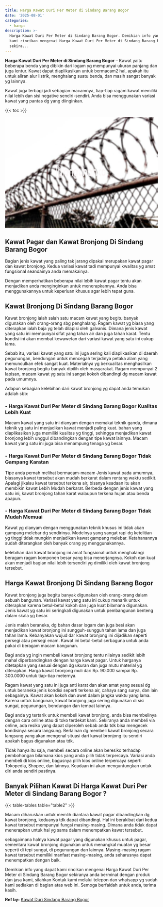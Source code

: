 ```yaml
---
title: Harga Kawat Duri Per Meter di Sindang Barang Bogor
date: '2025-08-01'
categories:
  - harga
description: >-
  Harga Kawat Duri Per Meter di Sindang Barang Bogor. Demikian info yang dapat
  kami rincikan mengenai Harga Kawat Duri Per Meter di Sindang Barang Bogor
  sekira...
---
```


**Harga Kawat Duri Per Meter di Sindang Barang Bogor** – Kawat yaitu beberapa benda yang dibikin dari logam yg mempunyai ukuran panjang dan juga lentur. Kawat dapat diaplikasikan untuk bermacam2 hal, apakah itu untuk aliran alur listrik, menghalang suatu benda, dan masih sangat banyak yg lainnya.

Kawat juga terbagi jadi sebagian macamnya, tiap-tiap ragam kawat memiliki nilai lebih dan sisi negative sendiri-sendiri. Anda bisa menggunakan variasi kawat yang pantas dg yang diinginkan.

{{< toc >}}

![Harga Kawat Duri Per Meter di Sindang Barang Bogor](/images/jual-kawat-murah40.png)

## Kawat Pagar dan Kawat Bronjong Di Sindang Barang Bogor

Bagian jenis kawat yang paling tak jarang dipakai merupakan kawat pagar dan kawat bronjong. Kedua variasi kawat tadi mempunyai kwalitas yg amat fungsional seandainya anda memakainya.

Dengan memperhatikan beberapa nilai lebih kawat pagar tentu akan menjadikan anda menginginkan untuk menerapkannya. Anda bisa menggunakannya untuk keperluan khusus agar lebih tepat guna.

## Kawat Bronjong Di Sindang Barang Bogor

Kawat bronjong ialah salah satu macam kawat yang begitu banyak digunakan oleh orang-orang sbg penghalang. Ragam kawat yg biasa yang diterapkan ialah baja yg telah dilapisi oleh galvanis. Dimana jenis kawat yang satu ini mempunyai sifat yang tahan air dan juga tahan karat. Tentu kondisi ini akan membat kewawetan dari variasi kawat yang satu ini cukup lama.

Sebab itu, variasi kawat yang satu ini juga sering kali diaplikasikan di daerah pegunungan, bendungan untuk mencegah terjadinya petaka alam yang memunculkan efek sangat kuat. Materialnya yg berkualitas menghasilkan kawat bronjong begitu banyak dipilih oleh masyarakat. Ragam mempunyai 2 lapisan, macam kawat yg satu ini sangat kokoh dibandingi dg macam kawat pada umumnya.

Adapun sebagian kelebihan dari kawat bronjong yg dapat anda temukan adalah sbb:

### \- Harga Kawat Duri Per Meter di Sindang Barang Bogor Kualitas Lebih Kuat

Macam kawat yang satu ini dianyam dengan memakai teknik ganda, dimana teknik yg satu ini menjadikan kawat menjadi paling kuat. bahan yang diaplikasikan juga memiliki kualitas yg tinggi, sehingga menjadikan kawat bronjong lebih unggul dibandingkan dengan tipe kawat lainnya. Macam kawat yang satu ini juga bisa menampung tenaga yg besar.

### \- Harga Kawat Duri Per Meter di Sindang Barang Bogor Tidak Gampang Karatan

Tipe anda pernah melihat bermacam-macam Jenis kawat pada umumnya, biasanya kawat tersebut akan mudah berkarat dalam rentang waktu sedikit. Apalagi jikalau kawat tersebut terkena air, bisanya keadaan itu akan membikin kawat Lebih Mudah berkarat. Berbeda dengan jenis kawat yang satu ini, kawat bronjong tahan karat walaupun terkena hujan atau benda apapun.

### \- Harga Kawat Duri Per Meter di Sindang Barang Bogor Tidak Mudah Memuai

Kawat yg dianyam dengan menggunakan teknik khusus ini tidak akan gampang melebar dg sendirinya. Modelnya yang sangat rapi dg ketelitian yg tinggi tidak mungkin menjadikan kawat gampang melebar. Ketahanannya sudah diterangkan oleh banyak orang yg menggunakannya.

kelebihan dari kawat bronjong ini amat fungsional untuk menghalangi beragam ragam komponen besar yang bisa menerjangnya. Kokoh dan kuat akan menjadi bagian nilai lebih tersendiri yg dimiliki oleh kawat bronjong tersebut.

## Harga Kawat Bronjong Di Sindang Barang Bogor

Kawat bronjong juga begitu banyak digunakan oleh orang-orang dalam sebuah bangunan. Variasi kawat yang satu ini cukup menarik untuk diterapkan karena betul-betul kokoh dan juga kuat bilamana digunakan. Jenis kawat yg satu ini seringkali digunakan untuk pembangunan benteng dalam skala yg besar.

Jenis malah beraneka, dg bahan dasar logam dan juga besi akan menjadikan kawat bronjong ini sungguh-sungguh tahan lama dan juga tahan lama. Kebanyakan wujud dar kawat bronjong ini dijadikan seperti persegi atau persegi enam. Kawat ini betul-betul serbaguna untuk anda pakai di beragam macam bangunan.

Bagi anda yg ingin membeli kawat bronjong tentu nilainya sedikit lebih mahal diperbandingkan dengan harga kawat pagar. Untuk harganya ditetapkan yang sesuai dengan dg ukuran dan juga mutu material yg diterapkan. Harga kawat bronjong muli dari Rp. 90.000 sampai Rp. 300.0000 untuk tiap-tiap meternya.

Ragam kawat yang satu ini juga anti karat dan akan amat yang sesuai dg untuk beraneka jenis kondisi seperti terkena air, cahaya sang surya, dan lain sebagainya. Kawat akan kokoh dan awet dalam jangka waktu yang lama. Karena untuk bangunan, kawat bronjong juga sering digunakan di sisi sungai, pegunungan, bendungan dan tempat lainnya.

Bagi anda yg tertarik untuk membeli kawat bronjong, anda bisa membelinya dengan cara online atau di toko terdekat kami. Sekiranya anda membeli via online, ada resiko yang dapat diperoleh sebab anda tdk bisa mengecek kondisinya secara langsung. Berlainan dg membeli kawat bronjong secara langsung yang akan mengenal situasi dari kawat bronjong itu sendiri apakah bagus digunakan atau tdk.

Tidak hanya itu saja, membeli secara online akan beresiko terhadap pembohongan bilamana kios yang anda pilih tidak terpercaya. Variasi anda membeli di kios online, bagusnya pilih kios online terpercaya seperti Tokopedia, Shopee, dan lainnya. Keadaan ini akan menguntungkan untuk diri anda sendiri pastinya.

## Banyak Pilihan Kawat Di Harga Kawat Duri Per Meter di Sindang Barang Bogor ?

{{< table-tables table="table2" >}}

Macam diharuskan untuk memlih diantara kawat pagar dibandingkan dg kawat bronjong, keduanya tdk dapat dibandingi. Hal ini berakibat dari kedua kawat tersebut mempunyai fungsi masing-masing. Dimana anda tidak dapat menerapkan untuk hal yg sama dalam menempatkan kawat tersebut.

sebagaimana halnya kawat pagar yang digunakan khusus untuk pagar, sementara kawat bronjong digunakan untuk menangkal muatan yg besar seperti di tepi sungai, di pegunungan dan lainnya. Masing-masing ragam kawat tersebut memiliki manfaat masing-masing, anda seharusnya dapat menempatkan dengan baik.

Demikian info yang dapat kami rincikan mengenai Harga Kawat Duri Per Meter di Sindang Barang Bogor sekiranya anda berminat dengan produk dan jasa kami, silahkan Kontak kami melalui telepon dan whatsapp yg sudah kami sediakan di bagian atas web ini. Semoga berfaidah untuk anda, terima kasih.

**Ref by:** [Kawat Duri Sindang Barang Bogor](https://id.wikipedia.org/wiki/Kawat)

